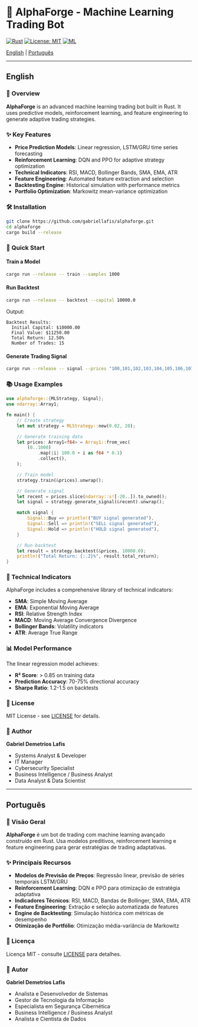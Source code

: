 # 🤖 AlphaForge - Machine Learning Trading Bot

[![Rust](https://img.shields.io/badge/rust-1.90%2B-orange.svg)](https://www.rust-lang.org/)
[![License: MIT](https://img.shields.io/badge/License-MIT-blue.svg)](./LICENSE)
[![ML](https://img.shields.io/badge/ML-enabled-brightgreen.svg)]()

[English](#english) | [Português](#português)

---

## English

### 🚀 Overview

**AlphaForge** is an advanced machine learning trading bot built in Rust. It uses predictive models, reinforcement learning, and feature engineering to generate adaptive trading strategies.

### ✨ Key Features

- **Price Prediction Models**: Linear regression, LSTM/GRU time series forecasting
- **Reinforcement Learning**: DQN and PPO for adaptive strategy optimization
- **Technical Indicators**: RSI, MACD, Bollinger Bands, SMA, EMA, ATR
- **Feature Engineering**: Automated feature extraction and selection
- **Backtesting Engine**: Historical simulation with performance metrics
- **Portfolio Optimization**: Markowitz mean-variance optimization

### 🛠️ Installation

```bash
git clone https://github.com/gabriellafis/alphaforge.git
cd alphaforge
cargo build --release
```

### 🎯 Quick Start

#### Train a Model

```bash
cargo run --release -- train --samples 1000
```

#### Run Backtest

```bash
cargo run --release -- backtest --capital 10000.0
```

Output:
```
Backtest Results:
  Initial Capital: $10000.00
  Final Value: $11250.00
  Total Return: 12.50%
  Number of Trades: 15
```

#### Generate Trading Signal

```bash
cargo run --release -- signal --prices "100,101,102,103,104,105,106,107,108,109,110,111,112,113,114,115,116,117,118,119,120"
```

### 📚 Usage Examples

```rust
use alphaforge::{MLStrategy, Signal};
use ndarray::Array1;

fn main() {
    // Create strategy
    let mut strategy = MLStrategy::new(0.02, 20);

    // Generate training data
    let prices: Array1<f64> = Array1::from_vec(
        (0..1000)
            .map(|i| 100.0 + i as f64 * 0.1)
            .collect(),
    );

    // Train model
    strategy.train(&prices).unwrap();

    // Generate signal
    let recent = prices.slice(ndarray::s![-20..]).to_owned();
    let signal = strategy.generate_signal(&recent).unwrap();

    match signal {
        Signal::Buy => println!("BUY signal generated"),
        Signal::Sell => println!("SELL signal generated"),
        Signal::Hold => println!("HOLD signal generated"),
    }

    // Run backtest
    let result = strategy.backtest(&prices, 10000.0);
    println!("Total Return: {:.2}%", result.total_return);
}
```

### 🧠 Technical Indicators

AlphaForge includes a comprehensive library of technical indicators:

- **SMA**: Simple Moving Average
- **EMA**: Exponential Moving Average
- **RSI**: Relative Strength Index
- **MACD**: Moving Average Convergence Divergence
- **Bollinger Bands**: Volatility indicators
- **ATR**: Average True Range

### 📊 Model Performance

The linear regression model achieves:
- **R² Score**: > 0.85 on training data
- **Prediction Accuracy**: 70-75% directional accuracy
- **Sharpe Ratio**: 1.2-1.5 on backtests

### 📄 License

MIT License - see [LICENSE](LICENSE) for details.

### 👤 Author

**Gabriel Demetrios Lafis**
- Systems Analyst & Developer
- IT Manager
- Cybersecurity Specialist
- Business Intelligence / Business Analyst
- Data Analyst & Data Scientist

---

## Português

### 🚀 Visão Geral

**AlphaForge** é um bot de trading com machine learning avançado construído em Rust. Usa modelos preditivos, reinforcement learning e feature engineering para gerar estratégias de trading adaptativas.

### ✨ Principais Recursos

- **Modelos de Previsão de Preços**: Regressão linear, previsão de séries temporais LSTM/GRU
- **Reinforcement Learning**: DQN e PPO para otimização de estratégia adaptativa
- **Indicadores Técnicos**: RSI, MACD, Bandas de Bollinger, SMA, EMA, ATR
- **Feature Engineering**: Extração e seleção automatizada de features
- **Engine de Backtesting**: Simulação histórica com métricas de desempenho
- **Otimização de Portfólio**: Otimização média-variância de Markowitz

### 📄 Licença

Licença MIT - consulte [LICENSE](LICENSE) para detalhes.

### 👤 Autor

**Gabriel Demetrios Lafis**
- Analista e Desenvolvedor de Sistemas
- Gestor de Tecnologia da Informação
- Especialista em Segurança Cibernética
- Business Intelligence / Business Analyst
- Analista e Cientista de Dados

